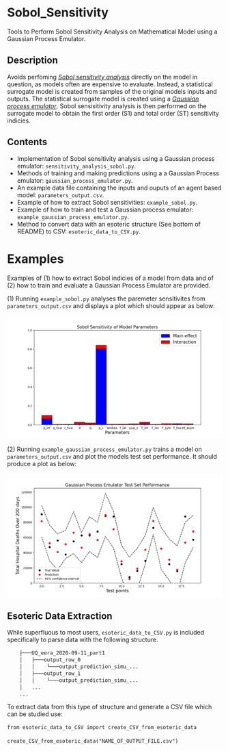 # Sobol_Sensitivity

Tools to Perform Sobol Sensitivity Analysis on Mathematical Model using a Gaussian Process Emulator.


## Description
Avoids perfoming [*Sobol sensitivity analysis*](https://en.wikipedia.org/wiki/Variance-based_sensitivity_analysis) directly on the model in question, as models often are expensive to evaluate. Instead, a statistical surrogate model is created from samples of the original models inputs and outputs. The statistical surrogate model is created using a [*Gaussian process emulator*](https://en.wikipedia.org/wiki/Gaussian_process_emulator). Sobol sensisitivity analysis is then performed on the surrogate model to obtain the first order (S1) and total order (ST) sensitivity indicies.

## Contents
* Implementation of Sobol sensitivity analysis using a Gaussian process emulator: `sensitivity_analysis_sobol.py`.
* Methods of training and making predictions using a a Gaussian Process emulator: `gaussian_process_emulator.py`.
* An example data file  containing the inputs and ouputs of an agent based model: `parameters_output.csv`.
* Example of how to extract Sobol sensitivities: `example_sobol.py`.
* Example of how to train and test a Gaussian process emulator: `example_gaussian_process_emulator.py`.
* Method to convert data with an esoteric structure (See bottom of README) to CSV: `esoteric_data_to_CSV.py`.

# Examples
Examples of (1) how to extract Sobol indicies of a model from data and of (2) how to train and evaluate a Gaussian Process Emulator are provided. 

(1) Running `example_sobol.py` analyses the paremeter sensitivites from `parameters_output.csv` and displays a plot which should appear as below:

![github-small](images/example_sobol.png)

(2) Running `example_gaussian_process_emulator.py` trains a model on `parameters_output.csv` and plot the models test set performance. It should produce a plot as below:

![github-small](images/example_gaussian_process_emulator.png)

**Esoteric Data Extraction**
---
While superfluous to most users, `esoteric_data_to_CSV.py` is included specifically to parse data with the following structure.
```
    ├───UQ_eera_2020-09-11_part1
    │   ├───output_row_0
    │   │    └───output_prediction_simu_...
    │   ├───output_row_1
    │   │    └───output_prediction_simu_...
    │   ...
    ...
```
To extract data from this type of structure and generate a CSV file which can be studied use:
```
from esoteric_data_to_CSV import create_CSV_from_esoteric_data

create_CSV_from_esoteric_data("NAME_OF_OUTPUT_FILE.csv")
```

